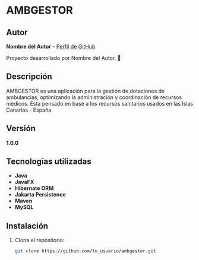 # AMBGESTOR 
## Autor
**Nombre del Autor** - [Perfil de GitHub](https://github.com/SaMuSUC84)

Proyecto desarrollado por Nombre del Autor. 🚀


## Descripción
AMBGESTOR es una aplicación para la gestión de dotaciones de ambulancias, optimizando la administración y coordinación de recursos médicos. Esta pensado en base a los recursos sanitarios usados en las Islas Canarias - España. 

## Versión
**1.0.0**

## Tecnologías utilizadas
- **Java**
- **JavaFX**
- **Hibernate ORM**
- **Jakarta Persistence**
- **Maven**
- **MySQL**

## Instalación
1. Clona el repositorio:
   ```bash
   git clone https://github.com/tu_usuario/ambgestor.git

